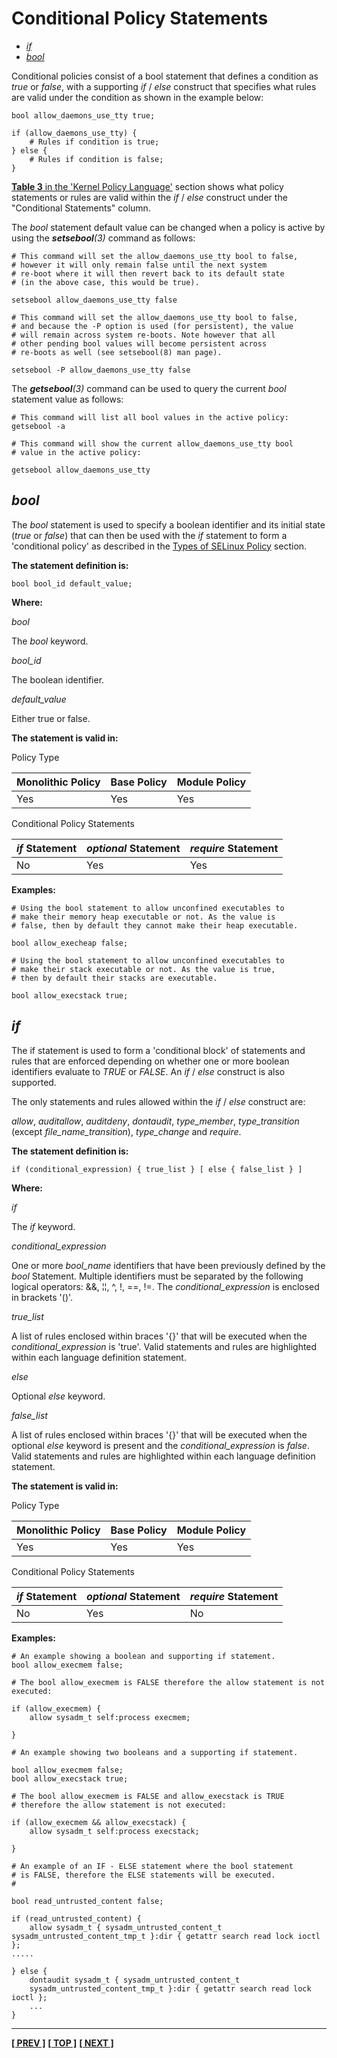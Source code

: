 # Conditional Policy Statements

- [*if*](#if)
- [*bool*](#bool)

Conditional policies consist of a bool statement that defines a
condition as *true* or *false*, with a supporting *if* / *else* construct that
specifies what rules are valid under the condition as shown in the
example below:

```
bool allow_daemons_use_tty true;

if (allow_daemons_use_tty) {
    # Rules if condition is true;
} else {
    # Rules if condition is false;
}
```

[**Table 3** in the 'Kernel Policy Language'](kernel_policy_language.md#kernel-policy-language)
section shows what policy statements or rules are valid within the
*if* / *else* construct under the "Conditional Statements" column.

The *bool* statement default value can be changed when a policy is active
by using the ***setsebool**(3)* command as follows:

```
# This command will set the allow_daemons_use_tty bool to false,
# however it will only remain false until the next system
# re-boot where it will then revert back to its default state
# (in the above case, this would be true).

setsebool allow_daemons_use_tty false
```

```
# This command will set the allow_daemons_use_tty bool to false,
# and because the -P option is used (for persistent), the value
# will remain across system re-boots. Note however that all
# other pending bool values will become persistent across
# re-boots as well (see setsebool(8) man page).

setsebool -P allow_daemons_use_tty false
```

The ***getsebool**(3)* command can be used to query the current *bool* statement
value as follows:

```
# This command will list all bool values in the active policy:
getsebool -a
```

```
# This command will show the current allow_daemons_use_tty bool
# value in the active policy:

getsebool allow_daemons_use_tty
```

## *bool*

The *bool* statement is used to specify a boolean identifier and its
initial state (*true* or *false*) that can then be used with the
*if* statement to form a 'conditional policy' as described in the
[Types of SELinux Policy](types_of_policy.md#conditional-policy) section.

**The statement definition is:**

```
bool bool_id default_value;
```

**Where:**

*bool*

The *bool* keyword.

*bool_id*

The boolean identifier.

*default_value*

Either true or false.

**The statement is valid in:**

Policy Type

| Monolithic Policy       | Base Policy             | Module Policy           |
| ----------------------- | ----------------------- | ----------------------- |
| Yes                     | Yes                     | Yes                     |

Conditional Policy Statements

| *if* Statement          | *optional* Statement    | *require* Statement     |
| ----------------------- | ----------------------- | ----------------------- |
| No                      | Yes                     | Yes                     |

**Examples:**

```
# Using the bool statement to allow unconfined executables to
# make their memory heap executable or not. As the value is
# false, then by default they cannot make their heap executable.

bool allow_execheap false;
```

```
# Using the bool statement to allow unconfined executables to
# make their stack executable or not. As the value is true,
# then by default their stacks are executable.

bool allow_execstack true;
```

## *if*

The if statement is used to form a 'conditional block' of statements and
rules that are enforced depending on whether one or more boolean
identifiers evaluate to *TRUE* or *FALSE*. An *if* / *else*
construct is also supported.

The only statements and rules allowed within the *if* / *else* construct
are:

*allow*, *auditallow*, *auditdeny*, *dontaudit*, *type_member*, *type_transition*
(except *file_name_transition*), *type_change* and *require*.

**The statement definition is:**

```
if (conditional_expression) { true_list } [ else { false_list } ]
```

**Where:**

*if*

The *if* keyword.

*conditional_expression*

One or more *bool_name* identifiers that have been previously defined by the
*bool* Statement. Multiple identifiers must be separated by the following
logical operators: &&, ¦¦, ^, !, ==, !=.
The *conditional_expression* is enclosed in brackets \'\(\)\'.

*true_list*

A list of rules enclosed within braces \'\{\}\' that will be executed when the
*conditional_expression* is 'true'.
Valid statements and rules are highlighted within each language definition
statement.

*else*

Optional *else* keyword.

*false_list*

A list of rules enclosed within braces \'\{\}\' that will be executed when the
optional *else* keyword is present and the *conditional_expression* is *false*.
Valid statements and rules are highlighted within each language definition
statement.

**The statement is valid in:**

Policy Type

| Monolithic Policy       | Base Policy             | Module Policy           |
| ----------------------- | ----------------------- | ----------------------- |
| Yes                     | Yes                     | Yes                     |

Conditional Policy Statements

| *if* Statement          | *optional* Statement    | *require* Statement     |
| ----------------------- | ----------------------- | ----------------------- |
| No                      | Yes                     | No                      |

**Examples:**

```
# An example showing a boolean and supporting if statement.
bool allow_execmem false;
```

```
# The bool allow_execmem is FALSE therefore the allow statement is not executed:

if (allow_execmem) {
    allow sysadm_t self:process execmem;

}
```

```
# An example showing two booleans and a supporting if statement.

bool allow_execmem false;
bool allow_execstack true;

# The bool allow_execmem is FALSE and allow_execstack is TRUE
# therefore the allow statement is not executed:

if (allow_execmem && allow_execstack) {
    allow sysadm_t self:process execstack;

}
```

```
# An example of an IF - ELSE statement where the bool statement
# is FALSE, therefore the ELSE statements will be executed.
#

bool read_untrusted_content false;

if (read_untrusted_content) {
    allow sysadm_t { sysadm_untrusted_content_t sysadm_untrusted_content_tmp_t }:dir { getattr search read lock ioctl };
.....

} else {
    dontaudit sysadm_t { sysadm_untrusted_content_t
    sysadm_untrusted_content_tmp_t }:dir { getattr search read lock ioctl };
    ...
}
```

<!-- %CUTHERE% -->

---
**[[ PREV ]](class_permission_statements.md)** **[[ TOP ]](#)** **[[ NEXT ]](constraint_statements.md)**
